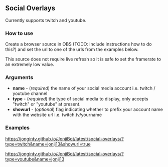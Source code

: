 ## Social Overlays
Currently supports twitch and youtube.

### How to use
Create a browser source in OBS (TODO: include instructions how to do this?) and set the url to one of the urls from the examples below.

This source does not require live refresh so it is safe to set the framerate to an extremely low value.

### Arguments

- **name** - (*required*) the name of your social media account i.e. twitch / youtube channel
- **type** - (*required*) the type of social media to display, only accepts "twitch" or "youtube" at present.
- **showurl** - (*optional*) flag indicating whether to prefix your account name with the website url i.e. twitch.tv/yourname

### Examples
<https://jonginty.github.io/JonjiBot/latest/social-overlays/?type=twitch&name=jonji13&showurl=true>

<https://jonginty.github.io/JonjiBot/latest/social-overlays/?type=youtube&name=jonji13>



